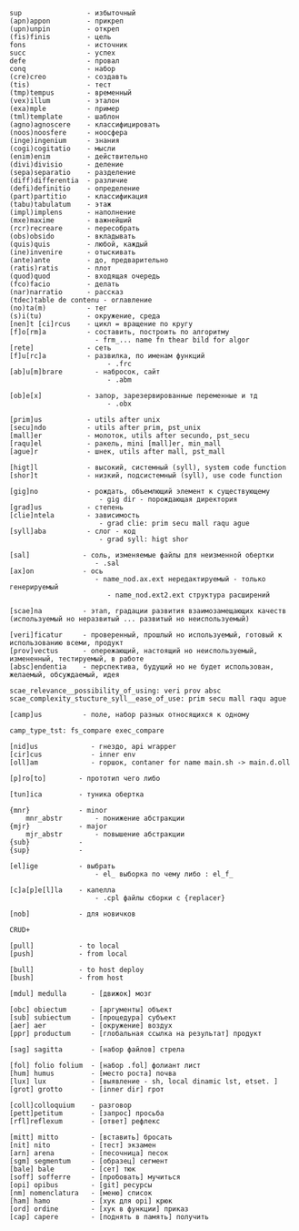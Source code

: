     sup                - избыточный
    (apn)appon         - прикреп
    (upn)unpin         - откреп
    (fis)finis         - цель
    fons               - источник
    succ               - успех
    defe               - провал
    conq               - набор
    (cre)creo          - создавть
    (tis)              - тест
    (tmp)tempus        - временный
    (vex)illum         - эталон
    (exa)mple          - пример
    (tml)template      - шаблон
    (agno)agnoscere    - классифицировать
    (noos)noosfere     - ноосфера
    (inge)ingenium     - знания
    (cogi)cogitatio    - мысли
    (enim)enim         - действительно
    (divi)divisio      - деление
    (sepa)separatio    - разделение
    (diff)differentia  - различие
    (defi)definitio    - определение
    (part)partitio     - классификация
    (tabu)tabulatum    - этаж
    (impl)implens      - наполнение
    (mxe)maxime        - важнейший
    (rcr)recreare      - пересобрать
    (obs)obsido        - вкладывать
    (quis)quis         - любой, каждый
    (ine)invenire      - отыскивать
    (ante)ante         - до, предварительно
    (ratis)ratis       - плот
    (quod)quod         - входящая очередь
    (fco)facio         - делать
    (nar)narratio      - рассказ
    (tdec)table de contenu - оглавление 
    (no)ta(m)          - тег
    (s)i(tu)           - окружение, среда
    [nen]t [ci]rcus    - цикл = вращение по кругу
    [f]o[rm]a          - составить, построить по алгоритму
                         - frm_... name fn thear bild for algor 
    [rete]             - сеть
    [f]u[rc]a          - развилка, по именам функций
                            - .frc
    [ab]u[m]brare        - набросок, сайт
                            - .abm

    [ob]e[x]           - запор, зарезервированные переменные и тд
                            - .obx

    [prim]us           - utils after unix
    [secu]ndo          - utils after prim, pst_unix
    [mall]er           - молоток, utils after secundo, pst_secu
    [raqu]el           - ракель, mini [mall]er, min_mall
    [ague]r            - шнек, utils after mall, pst_mall

    [higt]l            - высокий, системный (syll), system code function
    [shor]t            - низкий, подсистемный (syll), use code function

    [gig]no            - рождать, объемлющий элемент к существующему
                          - gig dir - порождающая директория
    [grad]us           - степень 
    [clie]ntela        - зависимость
                          - grad clie: prim secu mall raqu ague
    [syll]aba          - слог - код
                          - grad syll: higt shor

    [sal]             - соль, изменяемые файлы для неизменной обертки
                         - .sal
    [ax]on            - ось
                         - name_nod.ax.ext нередактируемый - только генерируемый
                            - name_nod.ext2.ext структура расширений

    [scae]na          - этап, градации развития взаимозамещающих качеств (используемый но неразвитый ... развитый но неиспользуемый)

    [veri]ficatur     - проверенный, прошлый но используемый, готовый к использованию всеми, продукт
    [prov]vectus      - опережающий, настоящий но неиспользуемый, измененный, тестируемый, в работе
    [absc]endentia    - перспектива, будущий но не будет использован, желаемый, обсуждаемый, идея

    scae_relevance__possibility_of_using: veri prov absc
    scae_complexity_stucture_syll__ease_of_use: prim secu mall raqu ague

    [camp]us          - поле, набор разных относящихся к одному

    camp_type_tst: fs_compare exec_compare

    [nid]us             - гнездо, api wrapper
    [cir]cus            - inner env
    [oll]am             - горшок, contaner for name main.sh -> main.d.oll

    [p]ro[to]        - прототип чего либо

    [tun]ica         - туника обертка

    {mnr}            - minor
        mnr_abstr        - понижение абстракции
    {mjr}            - major
        mjr_abstr        - повышение абстракции
    {sub}            - 
    {sup}            - 

    [el]ige          - выбрать 
                         - el_ выборка по чему либо : el_f_ 

    [c]a[p]e[l]la    - капелла
                         - .cpl файлы сборки с {replacer}

    [nob]            - для новичков

    CRUD+
    
    [pull]           - to local
    [push]           - from local

    [bull]           - to host deploy
    [bush]           - from host 

    [mdul] medulla      - [движок] мозг

    [obc] obiectum      - [аргументы] объект
    [sub] subiectum     - [процедура] субъект
    [aer] aer           - [окружение] воздух
    [ppr] productum     - [глобальная ссылка на результат] продукт

    [sag] sagitta       - [набор файлов] стрела

    [fol] folio folium  - [набор .fol] фолиант лист   
    [hum] humus         - [место роста] почва
    [lux] lux           - [выявление - sh, local dinamic lst, etset. ] 
    [grot] grotto       - [inner dir] грот

    [coll]colloquium    - разговор
    [pett]petitum       - [запрос] просьба
    [rfl]reflexum       - [ответ] рефлекс

    [mitt] mitto        - [вставить] бросать 
    [nit] nito          - [тест] экзамен
    [arn] arena         - [песочница] песок
    [sgm] segmentum     - [образец] сегмент
    [bale] bale         - [сет] тюк
    [soff] sofferre     - [пробовать] мучиться
    [opi] opibus        - [git] ресурсы
    [nm] nomenclatura   - [меню] список
    [ham] hamo          - [хук для opi] крюк 
    [ord] ordine        - [хук в функции] приказ
    [cap] capere        - [поднять в память] получить